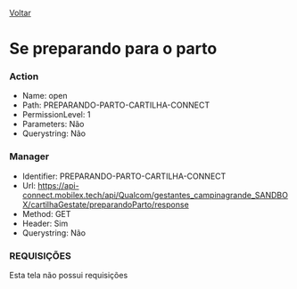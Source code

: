 [Voltar](./cartilha.md)
# Se preparando para o parto
### Action
- Name: open
- Path: PREPARANDO-PARTO-CARTILHA-CONNECT
- PermissionLevel: 1
- Parameters: Não
- Querystring: Não
  
### Manager
- Identifier: PREPARANDO-PARTO-CARTILHA-CONNECT
- Url: https://api-connect.mobilex.tech/api/Qualcom/gestantes_campinagrande_SANDBOX/cartilhaGestate/preparandoParto/response
- Method: GET
- Header: Sim
- Querystring: Não

### REQUISIÇÕES
Esta tela não possui requisições